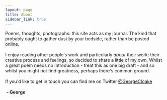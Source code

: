 ```yaml
---
layout: page
title: About
sidebar_link: true
---
```


<p class="message">
  Poems, thoughts, photographs: this site acts as my journal. The kind that probably ought to gather dust by your bedside, rather than be posted online.
  <br /><br />
I enjoy reading other people's work and particularly <i>about</i> their work: their creative process and feelings, so decided to share a little of my own. Whilst a great poem needs no introduction - treat this as one big draft - and so whilst you might not find greatness, perhaps there's common ground.
  <br /><br />
  If you'd like to get in touch you can find me on Twitter <a href="https://twitter.com/GeorgeCloake">@GeorgeCloake</a>
  <br /><br />
  &nbsp;<b>- George</b>
</p>
